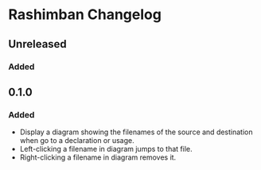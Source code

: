 <!-- Keep a Changelog guide -> https://keepachangelog.com -->

# Rashimban Changelog

## Unreleased

### Added

## 0.1.0

### Added
- Display a diagram showing the filenames of the source and destination when go to a declaration or usage.
- Left-clicking a filename in diagram jumps to that file.
- Right-clicking a filename in diagram removes it.